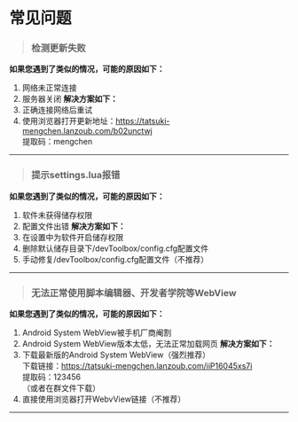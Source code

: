 # 常见问题
> ### 检测更新失败

**如果您遇到了类似的情况，可能的原因如下：**
1. 网络未正常连接
2. 服务器关闭
**解决方案如下：** 
1. 正确连接网络后重试
2. 使用浏览器打开更新地址：<https://tatsuki-mengchen.lanzoub.com/b02unctwj>  
提取码：mengchen
***

> ### 提示settings.lua报错

**如果您遇到了类似的情况，可能的原因如下：**
1. 软件未获得储存权限
2. 配置文件出错
**解决方案如下：** 
1. 在设置中为软件开启储存权限
2. 删除默认储存目录下/devToolbox/config.cfg配置文件
3. 手动修复/devToolbox/config.cfg配置文件（不推荐）
***

> ### 无法正常使用脚本编辑器、开发者学院等WebView

**如果您遇到了类似的情况，可能的原因如下：**
1. Android System WebView被手机厂商阉割
2. Android System WebView版本太低，无法正常加载网页
**解决方案如下：**  
1. 下载最新版的Android System WebView（强烈推荐）  
下载链接：<https://tatsuki-mengchen.lanzoub.com/iiP16045xs7i>  
提取码：123456  
（或者在群文件下载）  
2. 直接使用浏览器打开WebvView链接（不推荐）
***